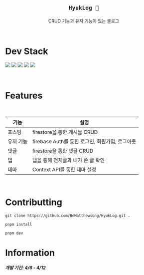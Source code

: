 <br />

<h2 align='center'>

`HyukLog 🎉`

</h2>
<p align='center'>CRUD 기능과 유저 기능이 있는 블로그</p>

<br />

# Dev Stack

<p>

<img src="https://img.shields.io/badge/TypeScript-3178C6?style=flat-square&logo=TypeScript&logoColor=white"/>
<img src="https://img.shields.io/badge/React-61DAFB?style=flat-square&logo=React&logoColor=white"/>
<img src="https://img.shields.io/badge/CSS3-1572B6?style=flat-square&logo=CSS3&logoColor=white"/>
<img src="https://img.shields.io/badge/Firebase-FFCA28?style=flat-square&logo=Firebase&logoColor=white"/>
<img src="https://img.shields.io/badge/pnpm-F69220?style=flat-square&logo=pnpm&logoColor=white"/>
</p>
</br>

# Features

<br />

| 기능      | 설명                                            |
| --------- | ----------------------------------------------- |
| 포스팅    | firestore을 통한 게시물 CRUD                    |
| 유저 기능 | firebase Auth를 통한 로그인, 회원가입, 로그아웃 |
| 댓글      | firestore을 통한 댓글 CRUD                      |
| 탭        | 탭을 통해 전체글과 내가 쓴 글 확인              |
| 테마      | Context API를 통한 테마 설정                    |

<br />

# Contributting

```
git clone https://github.com/BeMatthewsong/HyukLog.git .

pnpm install

pnpm dev
```

# Information

##### 개발 기간: 4/6 - 4/12
